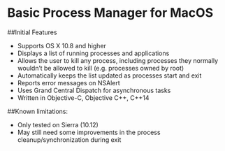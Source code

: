 # Basic Process Manager for MacOS 

##Initial Features
* Supports OS X 10.8 and higher
* Displays a list of running processes and applications
* Allows the user to kill any process, including processes they normally wouldn’t be allowed to kill (e.g. processes owned by root)
* Automatically keeps the list updated as processes start and exit
* Reports error messages on NSAlert
* Uses Grand Central Dispatch for asynchronous tasks
* Written in Objective-C, Objective C++, C++14


##Known limitations:
* Only tested on Sierra (10.12) 
* May still need some improvements in the process cleanup/synchronization during exit
